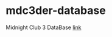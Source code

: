 # mdc3der-database
Midnight Club 3 DataBase
[link](https://carlosneto726.github.io/mdc3der-database.github.io/)
